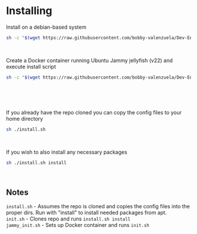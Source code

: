 # Installing

Install on a debian-based system
```bash
sh -c "$(wget https://raw.githubusercontent.com/bobby-valenzuela/Dev-Environment/refs/heads/main/init.sh -O -)"
```

<br />

Create a Docker container running Ubuntu Jammy jellyfish (v22) and execute install script
```bash
sh -c "$(wget https://raw.githubusercontent.com/bobby-valenzuela/Dev-Environment/refs/heads/main/jammy_init.sh -O -)"
```

<br />

<br />

<br />

If you already have the repo cloned you can copy the config files to your home directory
```bash
sh ./install.sh
```

<br />

If you wish to also install any necessary packages
```bash
sh ./install.sh install
```

<br />

## Notes
`install.sh` - Assumes the repo is cloned and copies the config files into the proper dirs. Run with "install" to install needed packages from apt.  
`init.sh` - Clones repo and runs `install.sh install`  
`jammy_init.sh` - Sets up Docker container and runs `init.sh`  

